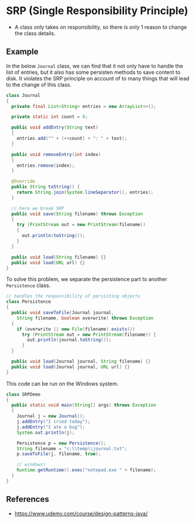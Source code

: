 # SRP (Single Responsibility Principle)

- A class only takes on responsibility, so there is only 1 reason to change the class details.


## Example
In the below `Journal` class, we can find that it not only have to handle the list of entries, but it also has some persisten methods to save content to disk. It violates the SRP principle on account of to many things that will lead to the change of this class.
```java
class Journal
{
  private final List<String> entries = new ArrayList<>();

  private static int count = 0;

  public void addEntry(String text)
  {
    entries.add("" + (++count) + ": " + text);
  }

  public void removeEntry(int index)
  {
    entries.remove(index);
  }

  @Override
  public String toString() {
    return String.join(System.lineSeparator(), entries);
  }

  // here we break SRP
  public void save(String filename) throws Exception
  {
    try (PrintStream out = new PrintStream(filename))
    {
      out.println(toString());
    }
  }

  public void load(String filename) {}
  public void load(URL url) {}
}
```

To solve this problem, we separate the persistence part to another `Persistence` class.
```java
// handles the responsibility of persisting objects
class Persistence
{
  public void saveToFile(Journal journal, 
    String filename, boolean overwrite) throws Exception
  {
    if (overwrite || new File(filename).exists())
      try (PrintStream out = new PrintStream(filename)) {
        out.println(journal.toString());
      }
  }

  public void load(Journal journal, String filename) {}
  public void load(Journal journal, URL url) {}
}
```

This code can be run on the Windows system.
```java
class SRPDemo
{
  public static void main(String[] args) throws Exception
  {
    Journal j = new Journal();
    j.addEntry("I cried today");
    j.addEntry("I ate a bug");
    System.out.println(j);

    Persistence p = new Persistence();
    String filename = "c:\\temp\\journal.txt";
    p.saveToFile(j, filename, true);

    // windows!
    Runtime.getRuntime().exec("notepad.exe " + filename);
  }
}
```

## References
- https://www.udemy.com/course/design-patterns-java/
